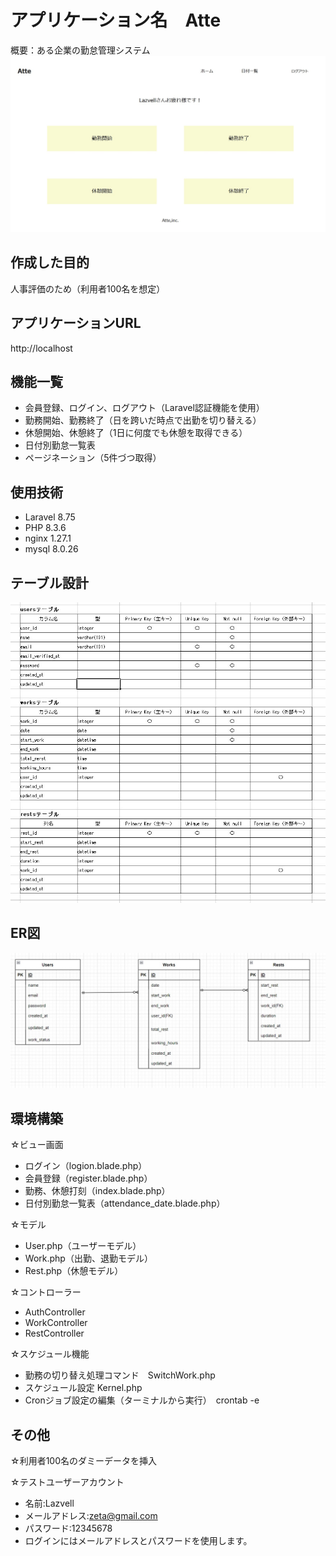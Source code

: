 # アプリケーション名　Atte
概要：ある企業の勤怠管理システム
![Image](img/atte-top.jpg)

## 作成した目的
人事評価のため（利用者100名を想定）

## アプリケーションURL
http://localhost
## 機能一覧
* 会員登録、ログイン、ログアウト（Laravel認証機能を使用）
* 勤務開始、勤務終了（日を跨いだ時点で出勤を切り替える）
* 休憩開始、休憩終了（1日に何度でも休憩を取得できる）
* 日付別勤怠一覧表
* ページネーション（5件づつ取得）

## 使用技術
* Laravel 8.75
* PHP 8.3.6
* nginx 1.27.1
* mysql 8.0.26

## テーブル設計
![Image](img/Atte-table.jpg)

## ER図
![Image](img/Atte-ER.jpg)

## 環境構築
☆ビュー画面
* ログイン（logion.blade.php）
* 会員登録（register.blade.php）
* 勤務、休憩打刻（index.blade.php）
* 日付別勤怠一覧表（attendance_date.blade.php）

☆モデル
* User.php（ユーザーモデル）
* Work.php（出勤、退勤モデル）
* Rest.php（休憩モデル）

☆コントローラー
* AuthController
* WorkController
* RestController

☆スケジュール機能
* 勤務の切り替え処理コマンド　SwitchWork.php
* スケジュール設定  Kernel.php
* Cronジョブ設定の編集（ターミナルから実行）　crontab -e

## その他
☆利用者100名のダミーデータを挿入

☆テストユーザーアカウント
* 名前:Lazvell
* メールアドレス:zeta@gmail.com
* パスワード:12345678
* ログインにはメールアドレスとパスワードを使用します。
